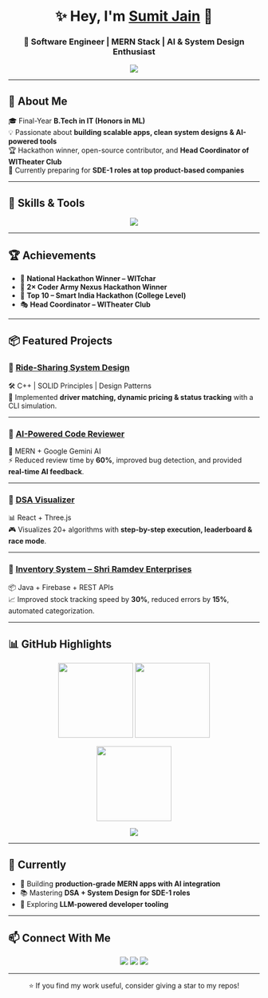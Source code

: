 <!-- Profile Banner -->
<h1 align="center">✨ Hey, I'm <a href="https://github.com/SumiX21-beep">Sumit Jain</a> 👋</h1>
<h3 align="center">🚀 Software Engineer | MERN Stack | AI & System Design Enthusiast</h3>

<p align="center">
  <img src="https://readme-typing-svg.herokuapp.com?font=Fira+Code&size=22&pause=1000&color=2ECC71&center=true&vCenter=true&width=600&lines=Full-Stack+Developer;DSA+%26+System+Design+Learner;Hackathon+Winner+🏆;Always+Learning+New+Things+✨" />
</p>

---

## 🌟 About Me
🎓 Final-Year **B.Tech in IT (Honors in ML)**  
💡 Passionate about **building scalable apps, clean system designs & AI-powered tools**  
🏆 Hackathon winner, open-source contributor, and **Head Coordinator of WITheater Club**  
💼 Currently preparing for **SDE-1 roles at top product-based companies**  

---

## 🚀 Skills & Tools  

<p align="center">
<img src="https://skillicons.dev/icons?i=cpp,js,ts,python,java,react,nodejs,express,mongodb,mysql,firebase,git,postman" />
</p>

---

## 🏆 Achievements
- 🥇 **National Hackathon Winner – WITchar**  
- 🥇 **2× Coder Army Nexus Hackathon Winner**  
- 🏅 **Top 10 – Smart India Hackathon (College Level)**  
- 🎭 **Head Coordinator – WITheater Club**

---

## 📦 Featured Projects  

### 🔹 [Ride-Sharing System Design](https://github.com/SumiX21-beep/Rides_Sharing-Platfrom)  
🛠️ C++ | SOLID Principles | Design Patterns  
🚖 Implemented **driver matching, dynamic pricing & status tracking** with a CLI simulation.  

---

### 🔹 [AI-Powered Code Reviewer](https://github.com/SumiX21-beep/AI_CODE_REVIEW)  
🧠 MERN + Google Gemini AI  
⚡ Reduced review time by **60%**, improved bug detection, and provided **real-time AI feedback**.  

---

### 🔹 [DSA Visualizer](https://github.com/SumiX21-beep/DSA_Visualizer)  
📊 React + Three.js  
🎮 Visualizes 20+ algorithms with **step-by-step execution, leaderboard & race mode**.  

---

### 🔹 [Inventory System – Shri Ramdev Enterprises](https://github.com/SumiX21-beep/Shree_Ramdev_Enterpreises)  
📦 Java + Firebase + REST APIs  
📈 Improved stock tracking speed by **30%**, reduced errors by **15%**, automated categorization.  

---

## 📊 GitHub Highlights  

<p align="center">
  <img src="https://github-readme-stats.vercel.app/api?username=SumiX21-beep&show_icons=true&theme=tokyonight&hide_border=true" height="150"/>
  <img src="https://streak-stats.demolab.com?user=SumiX21-beep&theme=tokyonight&hide_border=true" height="150"/>
</p>

<p align="center">
  <img src="https://github-readme-stats.vercel.app/api/top-langs/?username=SumiX21-beep&layout=compact&theme=tokyonight&hide_border=true" height="150"/>
</p>

<p align="center">
  <img src="https://github-profile-trophy.vercel.app/?username=SumiX21-beep&theme=algolia&margin-w=8&margin-h=8&column=6" />
</p>

---

## 🎯 Currently
- 🔭 Building **production-grade MERN apps with AI integration**  
- 📚 Mastering **DSA + System Design for SDE-1 roles**  
- 🌱 Exploring **LLM-powered developer tooling**  

---

## 📫 Connect With Me
<p align="center">
  <a href="mailto:sumitjain0721@gmail.com"><img src="https://img.shields.io/badge/Email-red?style=for-the-badge&logo=gmail&logoColor=white" /></a>
  <a href="https://www.linkedin.com/in/sumit-jain-a1642923a"><img src="https://img.shields.io/badge/LinkedIn-blue?style=for-the-badge&logo=linkedin&logoColor=white" /></a>
  <a href="https://github.com/SumiX21-beep"><img src="https://img.shields.io/badge/GitHub-black?style=for-the-badge&logo=github" /></a>
</p>

---

<p align="center">⭐ If you find my work useful, consider giving a star to my repos!</p>
